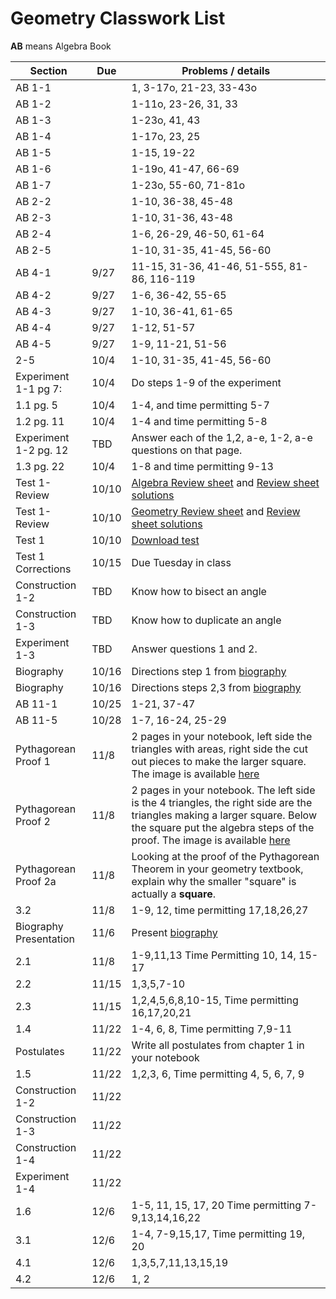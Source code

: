 # Geometry Classwork List
**AB** means Algebra Book

|Section | Due | Problems / details |
|--------|-----|--------------------|
|AB 1-1| |  1, 3-17o, 21-23, 33-43o |
|AB 1-2| | 1-11o, 23-26, 31, 33
|AB 1-3||1-23o, 41, 43
|AB 1-4||1-17o, 23, 25
|AB 1-5||1-15, 19-22
|AB 1-6||1-19o, 41-47, 66-69
|AB 1-7||1-23o, 55-60, 71-81o
|AB 2-2||1-10, 36-38, 45-48
|AB 2-3||1-10, 31-36, 43-48
|AB 2-4||1-6, 26-29, 46-50, 61-64
|AB 2-5||1-10, 31-35, 41-45, 56-60
|AB 4-1|9/27|11-15, 31-36, 41-46, 51-555, 81-86, 116-119
|AB 4-2|9/27|1-6, 36-42, 55-65
|AB 4-3|9/27|1-10, 36-41, 61-65
|AB 4-4|9/27|1-12, 51-57
|AB 4-5|9/27|1-9, 11-21, 51-56
|2-5|10/4|1-10, 31-35, 41-45, 56-60
|Experiment 1-1 pg 7:|10/4| Do steps 1-9 of the experiment
|1.1 pg. 5|10/4|1-4, and time permitting 5-7
|1.2 pg. 11|10/4|1-4 and time permitting 5-8
|Experiment 1-2 pg. 12|TBD| Answer each of the 1,2, a-e, 1-2, a-e questions on that page.
|1.3 pg. 22|10/4|1-8 and time permitting 9-13
|Test 1-Review| 10/10 | [Algebra Review sheet](math/alg-test1-review.pdf) and [Review sheet solutions](math/alg-test1-review-solutions.pdf)
|Test 1-Review| 10/10 | [Geometry Review sheet](math/geom-test1-review.pdf) and [Review sheet solutions](math/geom-test1-review-solutions.pdf)
|Test 1 | 10/10 | [Download test](math/geom-test1.pdf)
|Test 1 Corrections | 10/15 | Due Tuesday in class
|Construction 1-2|TBD|Know how to bisect an angle
|Construction 1-3|TBD| Know how to duplicate an angle
|Experiment 1-3|TBD| Answer questions 1 and 2.
|Biography | 10/16 | Directions step 1 from [biography](math/biography-project)
|Biography | 10/16 | Directions steps 2,3 from [biography](math/biography-project)
|AB 11-1 | 10/25 | 1-21, 37-47
|AB 11-5 | 10/28 | 1-7, 16-24, 25-29
|Pythagorean Proof 1| 11/8 | 2 pages in your notebook, left side the triangles with areas, right side the cut out pieces to make the larger square.  The image is available [here](math/PythagoreanProof1.png)
|Pythagorean Proof 2| 11/8 | 2 pages in your notebook.  The left side is the 4 triangles, the right side are the triangles making a larger square.  Below the square put the algebra steps of the proof.  The image is available [here](math/PythagoreanProof2.png)
|Pythagorean Proof 2a| 11/8 | Looking at the proof of the Pythagorean Theorem in your geometry textbook, explain why the smaller "square" is actually a **square**.
|3.2| 11/8 | 1-9, 12, time permitting 17,18,26,27
|Biography Presentation| 11/6 | Present [biography](math/biography-project)
|2.1| 11/8 | 1-9,11,13 Time Permitting 10, 14, 15-17
|2.2| 11/15 | 1,3,5,7-10 
|2.3| 11/15 | 1,2,4,5,6,8,10-15, Time permitting 16,17,20,21
|1.4|11/22 | 1-4, 6, 8, Time permitting 7,9-11
|Postulates| 11/22 | Write all postulates from chapter 1 in your notebook
|1.5|11/22 | 1,2,3, 6, Time permitting 4, 5, 6, 7, 9
|Construction 1-2| 11/22 | 
|Construction 1-3| 11/22 |
|Construction 1-4| 11/22 | 
|Experiment 1-4 | 11/22|
|1.6| 12/6| 1-5, 11, 15, 17, 20 Time permitting 7-9,13,14,16,22
|3.1| 12/6| 1-4, 7-9,15,17, Time permitting 19, 20
|4.1| 12/6 | 1,3,5,7,11,13,15,19
|4.2| 12/6 | 1, 2
